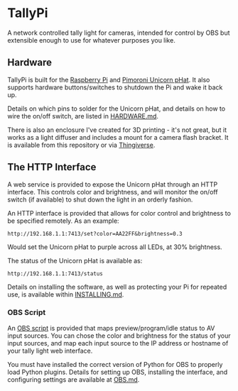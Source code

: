 # TallyPi

A network controlled tally light for cameras, intended for control by OBS but
extensible enough to use for whatever purposes you like.


## Hardware

TallyPi is built for the
[Raspberry Pi](https://www.raspberrypi.org/products/raspberry-pi-zero-w/) and
[Pimoroni Unicorn pHat](https://shop.pimoroni.com/products/unicorn-phat).
It also supports hardware buttons/switches to shutdown the Pi and wake it back up.

Details on which pins to solder for the Unicorn pHat, and details on how to
wire the on/off switch, are listed in [HARDWARE.md](./docs/HARDWARE.md).

There is also an enclosure I've created for 3D printing - it's not great, but
it works as a light diffuser and includes a mount for a camera flash bracket.
It is available from this repository
or via [Thingiverse](https://www.thingiverse.com/thing:4590885).


## The HTTP Interface

A web service is provided to expose the Unicorn pHat through an HTTP interface.
This controls color and brightness, and will monitor the on/off switch
(if available) to shut down the light in an orderly fashion.

An HTTP interface is provided that allows for color control and brightness
to be specified remotely. As an example:

    http://192.168.1.1:7413/set?color=AA22FF&brightness=0.3

Would set the Unicorn pHat to purple across all LEDs, at 30% brightness.

The status of the Unicorn pHat is available as:

    http://192.168.1.1:7413/status

Details on installing the software, as well as protecting your Pi for
repeated use, is available within [INSTALLING.md](./docs/INSTALLING.md).


### OBS Script

An [OBS script](./scripts/obs_tally_light.py) is provided that maps
preview/program/idle status to AV input sources. You can chose the color
and brightness for the status of your input sources, and map each input source
to the IP address or hostname of your tally light web interface.

You must have installed the correct version of Python for OBS to properly load
Python plugins. Details for setting up OBS, installing the interface,
and configuring settings are available at [OBS.md](./docs/OBS.md).
